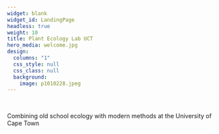 ```yaml
---
widget: blank
widget_id: LandingPage
headless: true
weight: 10
title: Plant Ecology Lab UCT
hero_media: welcome.jpg
design:
  columns: "1"
  css_style: null
  css_class: null
  background:
    image: p1010228.jpeg
---
```

<br>

Combining old school ecology with modern methods at the University of Cape Town